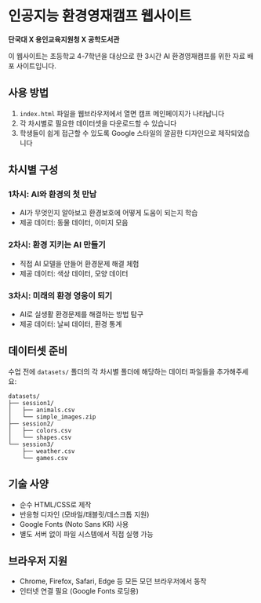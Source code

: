 # 인공지능 환경영재캠프 웹사이트

**단국대 X 용인교육지원청 X 공학도서관**

이 웹사이트는 초등학교 4-7학년을 대상으로 한 3시간 AI 환경영재캠프를 위한 자료 배포 사이트입니다.

## 사용 방법

1. `index.html` 파일을 웹브라우저에서 열면 캠프 메인페이지가 나타납니다
2. 각 차시별로 필요한 데이터셋을 다운로드할 수 있습니다
3. 학생들이 쉽게 접근할 수 있도록 Google 스타일의 깔끔한 디자인으로 제작되었습니다

## 차시별 구성

### 1차시: AI와 환경의 첫 만남

- AI가 무엇인지 알아보고 환경보호에 어떻게 도움이 되는지 학습
- 제공 데이터: 동물 데이터, 이미지 모음

### 2차시: 환경 지키는 AI 만들기

- 직접 AI 모델을 만들어 환경문제 해결 체험
- 제공 데이터: 색상 데이터, 모양 데이터

### 3차시: 미래의 환경 영웅이 되기

- AI로 실생활 환경문제를 해결하는 방법 탐구
- 제공 데이터: 날씨 데이터, 환경 통계

## 데이터셋 준비

수업 전에 `datasets/` 폴더의 각 차시별 폴더에 해당하는 데이터 파일들을 추가해주세요:

```
datasets/
├── session1/
│   ├── animals.csv
│   └── simple_images.zip
├── session2/
│   ├── colors.csv
│   └── shapes.csv
└── session3/
    ├── weather.csv
    └── games.csv
```

## 기술 사양

- 순수 HTML/CSS로 제작
- 반응형 디자인 (모바일/태블릿/데스크톱 지원)
- Google Fonts (Noto Sans KR) 사용
- 별도 서버 없이 파일 시스템에서 직접 실행 가능

## 브라우저 지원

- Chrome, Firefox, Safari, Edge 등 모든 모던 브라우저에서 동작
- 인터넷 연결 필요 (Google Fonts 로딩용)
